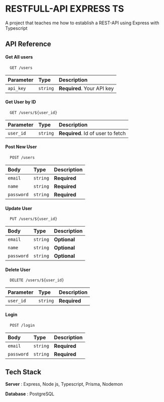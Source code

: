 
# RESTFULL-API EXPRESS TS

A project that teaches me how to establish a REST-API using Express with Typescript


## API Reference

#### Get All users

```http
  GET /users
```

| Parameter | Type     | Description                |
| :-------- | :------- | :------------------------- |
| `api_key` | `string` | **Required**. Your API key |

#### Get User by ID

```http
  GET /users/${user_id}
```

| Parameter | Type     | Description                       |
| :-------- | :------- | :-------------------------------- |
| `user_id`      | `string` | **Required**. Id of user to fetch |

#### Post New User

```http
  POST /users
```

| Body | Type     | Description                       |
| :-------- | :------- | :-------------------------------- |
| `email`      | `string` | **Required** |
| `name`      | `string` | **Required** |
| `password`      | `string` | **Required** |

#### Update User

```http
  PUT /users/${user_id}
```

| Body | Type     | Description                       |
| :-------- | :------- | :-------------------------------- |
| `email`      | `string` | **Optional** |
| `name`      | `string` | **Optional** |
| `password`      | `string` | **Optional** |

#### Delete User

```http
  DELETE /users/${user_id}
```

| Parameter | Type     | Description                       |
| :-------- | :------- | :-------------------------------- |
| `user_id`      | `string` | **Required** |

#### Login

```http
  POST /login
```

| Body | Type     | Description                       |
| :-------- | :------- | :-------------------------------- |
| `email`      | `string` | **Required** |
| `password`      | `string` | **Required** |

## Tech Stack

**Server** : Express, Node js, Typescript, Prisma, Nodemon

**Database** : PostgreSQL

